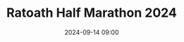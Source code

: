 ---
title: Ratoath Half Marathon 2024
location: Ratoath, Co. Meath
date: 2024-09-14 09:00
latitude: 53.506294 
longitude: -6.465681
results:
  - place: 10
    name: Ciara Broderick Farrell
    time: 1.27.32
    category: FS
  - place: 31
    name: Aifric Gallagher
    time: 1.34.21
    category: FS
  - place: 48
    name: Lynn Devitt
    time: 1.38.01
    category: FS
  - place: 86
    name: Rebecca McLoughlin
    time: 1.42.11
    category: FS
  - place: 8
    name: Simon Monds
    time: 1.18.21
    category: M40
  - place: 223
    name: Cillian Traynor
    time: 1.29.48
    category: MS
  - place: 224
    name: Michael Ferreira
    time: 1.41.23
    category: M40
  - place: 259
    name: Bernard O'Sullivan
    time: 1.44.22
    category: MS
---